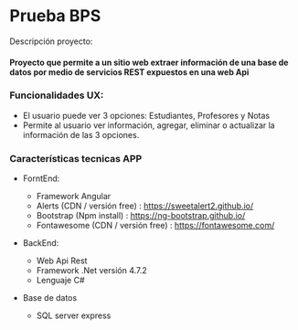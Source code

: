 # Prueba BPS

Descripción proyecto: 
#### Proyecto que permite a un sitio web extraer información de una base de datos por medio de servicios REST expuestos en una web Api

### Funcionalidades UX:
- El usuario puede ver 3 opciones: Estudiantes, Profesores y Notas
- Permite al usuario ver información, agregar, eliminar o actualizar la información de las 3 opciones. 

### Características tecnicas APP
- ForntEnd: 
    - Framework Angular
    - Alerts (CDN / versión free) : https://sweetalert2.github.io/
    - Bootstrap (Npm install) : https://ng-bootstrap.github.io/
    - Fontawesome (CDN / versión free) : https://fontawesome.com/

- BackEnd:
  - Web Api Rest
  - Framework .Net versión 4.7.2
  - Lenguaje C#

- Base de datos
  - SQL server express
